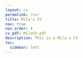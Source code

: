 ```yaml
---
layout: cv
permalink: /cv/
title: Mila's CV
nav: true
nav_order: 4
cv_pdf: MilaCV.pdf
description: This is a Mila's CV
toc:
  sidebar: left
---
```

